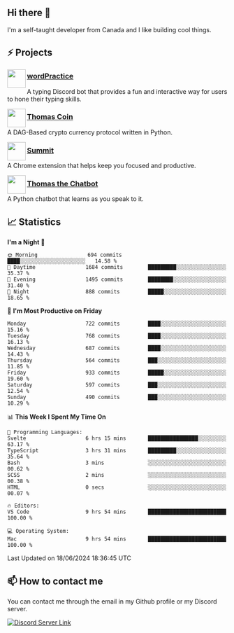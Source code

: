 <h2>Hi there 👋</h2>

<p>I'm a self-taught developer from Canada and I like building cool things.</p>

<h2>⚡ Projects</h2>

<img align="left" src="https://i.imgur.com/BIzs17V.png" width="42" height="42" />
<h3><a target="_blank" href="https://wordpractice.principle.sh/">wordPractice</a></h3>
<p>A typing Discord bot that provides a fun and interactive way for users to hone their typing skills.</p>

<img align="left" src="https://i.imgur.com/4FdQpgN.png" width="42" height="42" />
<h3><a href="https://github.com/principle105/thomas-coin">Thomas Coin</a></h3>
<p>A DAG-Based crypto currency protocol written in Python.</p>

<img align="left" src="https://i.imgur.com/Ly8Atho.png" width="42" height="42" />
<h3><a href="https://summit.sh/">Summit</a></h3>
<p>A Chrome extension that helps keep you focused and productive.</p>

<img align="left" src="https://i.imgur.com/hA9YF2s.png" width="42" height="42" />
<h3><a href="https://github.com/principle105/thomasthechatbot">Thomas the Chatbot</a></h3>
<p>A Python chatbot that learns as you speak to it.</p>

<h2>📈 Statistics</h2>

<!--START_SECTION:waka-->
**I'm a Night 🦉** 

```text
🌞 Morning                694 commits         ████░░░░░░░░░░░░░░░░░░░░░   14.58 % 
🌆 Daytime                1684 commits        █████████░░░░░░░░░░░░░░░░   35.37 % 
🌃 Evening                1495 commits        ████████░░░░░░░░░░░░░░░░░   31.40 % 
🌙 Night                  888 commits         █████░░░░░░░░░░░░░░░░░░░░   18.65 % 
```
📅 **I'm Most Productive on Friday** 

```text
Monday                   722 commits         ████░░░░░░░░░░░░░░░░░░░░░   15.16 % 
Tuesday                  768 commits         ████░░░░░░░░░░░░░░░░░░░░░   16.13 % 
Wednesday                687 commits         ████░░░░░░░░░░░░░░░░░░░░░   14.43 % 
Thursday                 564 commits         ███░░░░░░░░░░░░░░░░░░░░░░   11.85 % 
Friday                   933 commits         █████░░░░░░░░░░░░░░░░░░░░   19.60 % 
Saturday                 597 commits         ███░░░░░░░░░░░░░░░░░░░░░░   12.54 % 
Sunday                   490 commits         ███░░░░░░░░░░░░░░░░░░░░░░   10.29 % 
```


📊 **This Week I Spent My Time On** 

```text
💬 Programming Languages: 
Svelte                   6 hrs 15 mins       ████████████████░░░░░░░░░   63.17 % 
TypeScript               3 hrs 31 mins       █████████░░░░░░░░░░░░░░░░   35.64 % 
Bash                     3 mins              ░░░░░░░░░░░░░░░░░░░░░░░░░   00.62 % 
SCSS                     2 mins              ░░░░░░░░░░░░░░░░░░░░░░░░░   00.38 % 
HTML                     0 secs              ░░░░░░░░░░░░░░░░░░░░░░░░░   00.07 % 

🔥 Editors: 
VS Code                  9 hrs 54 mins       █████████████████████████   100.00 % 

💻 Operating System: 
Mac                      9 hrs 54 mins       █████████████████████████   100.00 % 
```


 Last Updated on 18/06/2024 18:36:45 UTC
<!--END_SECTION:waka-->

<h2>📫 How to contact me</h2>

You can contact me through the email in my Github profile or my Discord server.

[![Discord Server Link](https://dcbadge.vercel.app/api/server/DHnk46C)](https://discord.gg/DHnk46C)


